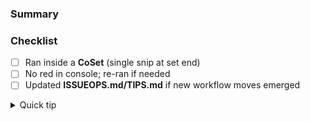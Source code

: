 ### Summary
<!-- What/why -->

### Checklist
- [ ] Ran inside a **CoSet** (single snip at set end)
- [ ] No red in console; re-ran if needed
- [ ] Updated **ISSUEOPS.md/TIPS.md** if new workflow moves emerged

<details><summary>Quick tip</summary>
Copy only **after** the snip line and `SET … END`. Single-line actions are CoShielded against double-paste bounces.
</details>


